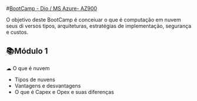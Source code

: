 
#[BootCamp - Dio / MS Azure- AZ900]()

O objetivo deste BootCamp é conceiuar o que é computação em nuvem seus di versos tipos, arquiteturas, estratégias de implementação, segurança e custos. 

## 📚Módulo 1
☁ O que é nuvem
- Tipos de nuvens 
- Vantagens e desvantagens 
- O que é Capex e Opex e suas diferenças
